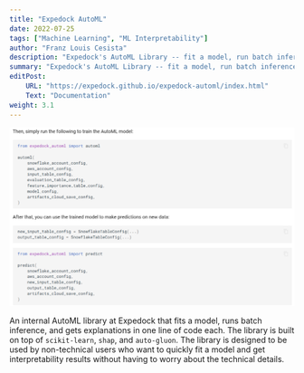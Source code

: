 ```yaml
---
title: "Expedock AutoML"
date: 2022-07-25
tags: ["Machine Learning", "ML Interpretability"]
author: "Franz Louis Cesista"
description: "Expedock's AutoML Library -- fit a model, run batch inference, and get explanations in one line of code each."
summary: "Expedock's AutoML Library -- fit a model, run batch inference, and get explanations in one line of code each."
editPost:
    URL: "https://expedock.github.io/expedock-automl/index.html"
    Text: "Documentation"
weight: 3.1
---
```


![Expedock AutoML](expedock-automl.png)

An internal AutoML library at Expedock that fits a model, runs batch inference, and gets explanations in one line of code each. The library is built on top of `scikit-learn`, `shap`, and `auto-gluon`. The library is designed to be used by non-technical users who want to quickly fit a model and get interpretability results without having to worry about the technical details.
